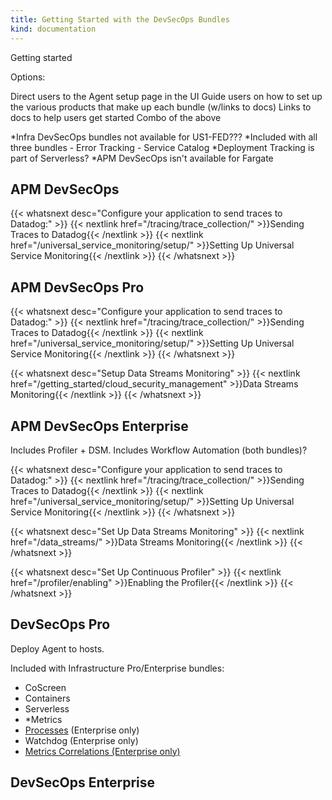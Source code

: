 ```yaml
---
title: Getting Started with the DevSecOps Bundles
kind: documentation
---
```


Getting started

Options:

Direct users to the Agent setup page in the UI
Guide users on how to set up the various products that make up each bundle (w/links to docs)
Links to docs to help users get started
Combo of the above

*Infra DevSecOps bundles not available for US1-FED???
*Included with all three bundles
    - Error Tracking
    - Service Catalog
*Deployment Tracking is part of Serverless?
*APM DevSecOps isn't available for Fargate

## APM DevSecOps

{{< whatsnext desc="Configure your application to send traces to Datadog:" >}}
    {{< nextlink href="/tracing/trace_collection/" >}}Sending Traces to Datadog{{< /nextlink >}}
    {{< nextlink href="/universal_service_monitoring/setup/" >}}Setting Up Universal Service Monitoring{{< /nextlink >}}
{{< /whatsnext >}}

## APM DevSecOps Pro

{{< whatsnext desc="Configure your application to send traces to Datadog:" >}}
    {{< nextlink href="/tracing/trace_collection/" >}}Sending Traces to Datadog{{< /nextlink >}}
    {{< nextlink href="/universal_service_monitoring/setup/" >}}Setting Up Universal Service Monitoring{{< /nextlink >}}
{{< /whatsnext >}}

{{< whatsnext desc="Setup Data Streams Monitoring" >}}
    {{< nextlink href="/getting_started/cloud_security_management" >}}Data Streams Monitoring{{< /nextlink >}}
{{< /whatsnext >}}

## APM DevSecOps Enterprise

Includes Profiler + DSM.
Includes Workflow Automation (both bundles)?

{{< whatsnext desc="Configure your application to send traces to Datadog:" >}}
    {{< nextlink href="/tracing/trace_collection/" >}}Sending Traces to Datadog{{< /nextlink >}}
    {{< nextlink href="/universal_service_monitoring/setup/" >}}Setting Up Universal Service Monitoring{{< /nextlink >}}
{{< /whatsnext >}}

{{< whatsnext desc="Set Up Data Streams Monitoring" >}}
    {{< nextlink href="/data_streams/" >}}Data Streams Monitoring{{< /nextlink >}}
{{< /whatsnext >}}

{{< whatsnext desc="Set Up Continuous Profiler" >}}
    {{< nextlink href="/profiler/enabling" >}}Enabling the Profiler{{< /nextlink >}}
{{< /whatsnext >}}


## DevSecOps Pro

Deploy Agent to hosts.

Included with Infrastructure Pro/Enterprise bundles:

- CoScreen
- Containers
- Serverless
- *Metrics
- [Processes][1] (Enterprise only)
- Watchdog (Enterprise only)
- [Metrics Correlations (Enterprise only)][2]

## DevSecOps Enterprise

[1]: /infrastructure/process/?tab=linuxwindows
[2]: /dashboards/correlations/